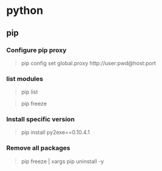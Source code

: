 # python

## pip

### Configure pip proxy

> pip config set global.proxy http://user:pwd@host:port

### list modules

> pip list

> pip freeze

### Install specific version

> pip install py2exe==0.10.4.1

### Remove all packages

> pip freeze | xargs pip uninstall -y
